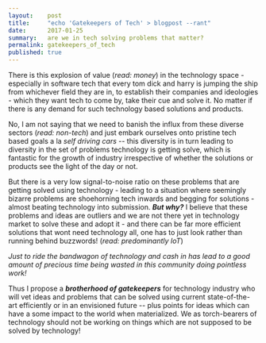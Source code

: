 ```yaml
---
layout:    post
title:     "echo 'Gatekeepers of Tech' > blogpost --rant"
date:      2017-01-25
summary:   are we in tech solving problems that matter?
permalink: gatekeepers_of_tech
published: true
---
```


There is this explosion of value (*read: money*) in the technology space - especially in software tech that every tom dick and harry is jumping the ship from whichever field they are in, to establish their companies and ideologies - which they want tech to come by, take their cue and solve it. No matter if there is any demand for such technology based solutions and products.

No, I am not saying that we need to banish the influx from these diverse sectors (*read: non-tech*) and just embark ourselves onto pristine tech based goals a la *self driving cars* -- this diversity is in turn leading to diversity in the set of problems technology is getting solve, which is fantastic for the growth of industry irrespective of whether the solutions or products see the light of the day or not.

But there is a very low signal-to-noise ratio on these problems that are getting solved using technology - leading to a situation where seemingly bizarre problems are shoehorning tech inwards and begging for solutions - almost beating technology into submission. *__But why?__* I believe that these problems and ideas are outliers and we are not there yet in technology market to solve these and adopt it - and there can be far more efficient solutions that wont need technology all, one has to just look rather than running behind buzzwords! (_read: predominantly IoT_)

*Just to ride the bandwagon of technology and cash in has lead to a good amount of precious time being wasted in this community doing pointless work!*

Thus I propose a *__brotherhood of gatekeepers__* for technology industry who will vet ideas and problems that can be solved using current state-of-the-art efficiently or in an envisioned future -- plus points for ideas which can have a some impact to the world when materialized. We as torch-bearers of technology should not be working on things which are not supposed to be solved by technology!  
